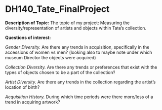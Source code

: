 # DH140_Tate_FinalProject



**Description of Topic:**
The topic of my project: Measuring the diversity/representation of artists and objects within Tate’s collection. 


**Questions of interest:**


*Gender Diversity.* Are there any trends in acquisition, specifically in the accessions of women vs men? (looking also to maybe note under which museum Director the objects were acquired)

*Collection Diversity.* Are there any trends or preferences that exist with the types of objects chosen to be a part of the collection? 

*Artist Diversity.* Are there any trends in the collection regarding the artist’s location of birth? 

*Acquisition History.* During which time periods were there more/less of a trend in acquiring artwork? 
